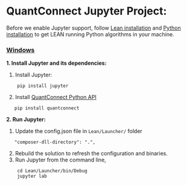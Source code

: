 ﻿QuantConnect Jupyter Project:
=============
Before we enable Jupyter support, follow [Lean installation](https://github.com/QuantConnect/Lean#installation-instructions)
and [Python installation](https://github.com/QuantConnect/Lean/tree/master/Algorithm.Python#quantconnect-python-algorithm-project) to get LEAN running Python algorithms in your machine. 

### [Windows](https://github.com/QuantConnect/Lean#windows)
**1. Install Jupyter and its dependencies:**
   1. Install Jupyter:
```
    pip install jupyter
```
 2.  Install [QuantConnect Python API](https://pypi.python.org/pypi/quantconnect/0.1)
 ```
    pip install quantconnect
```
**2. Run Jupyter:**
   1. Update the config.json file in `Lean/Launcher/` folder
 ```
    "composer-dll-directory": ".",
 ```
   2. Rebuild the solution to refresh the configuration and binaries.
   3. Run Jupyter from the command line, 
```
    cd Lean/Launcher/bin/Debug
    jupyter lab
```